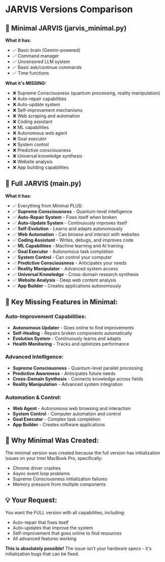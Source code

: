 # JARVIS Versions Comparison

## 🤖 **Minimal JARVIS** (jarvis_minimal.py)
**What it has:**
- ✅ Basic brain (Gemini-powered)
- ✅ Command manager
- ✅ Uncensored LLM system
- ✅ Basic ask/continue commands
- ✅ Time functions

**What it's MISSING:**
- ❌ Supreme Consciousness (quantum processing, reality manipulation)
- ❌ Auto-repair capabilities
- ❌ Auto-update system
- ❌ Self-improvement mechanisms
- ❌ Web scraping and automation
- ❌ Coding assistant
- ❌ ML capabilities
- ❌ Autonomous web agent
- ❌ Goal executor
- ❌ System control
- ❌ Predictive consciousness
- ❌ Universal knowledge synthesis
- ❌ Website analysis
- ❌ App building capabilities

## 🚀 **Full JARVIS** (main.py)
**What it has:**
- ✅ Everything from Minimal PLUS:
- ✅ **Supreme Consciousness** - Quantum-level intelligence
- ✅ **Auto-Repair System** - Fixes itself when broken
- ✅ **Auto-Update System** - Continuously improves itself
- ✅ **Self-Evolution** - Learns and adapts autonomously
- ✅ **Web Automation** - Can browse and interact with websites
- ✅ **Coding Assistant** - Writes, debugs, and improves code
- ✅ **ML Capabilities** - Machine learning and AI training
- ✅ **Goal Executor** - Autonomous task completion
- ✅ **System Control** - Can control your computer
- ✅ **Predictive Consciousness** - Anticipates your needs
- ✅ **Reality Manipulator** - Advanced system access
- ✅ **Universal Knowledge** - Cross-domain research synthesis
- ✅ **Website Analysis** - Deep web content analysis
- ✅ **App Builder** - Creates applications autonomously

## 🎯 **Key Missing Features in Minimal:**

### **Auto-Improvement Capabilities:**
- **Autonomous Updater** - Goes online to find improvements
- **Self-Healing** - Repairs broken components automatically  
- **Evolution System** - Continuously learns and adapts
- **Health Monitoring** - Tracks and optimizes performance

### **Advanced Intelligence:**
- **Supreme Consciousness** - Quantum-level parallel processing
- **Predictive Awareness** - Anticipates future needs
- **Cross-Domain Synthesis** - Connects knowledge across fields
- **Reality Manipulation** - Advanced system integration

### **Automation & Control:**
- **Web Agent** - Autonomous web browsing and interaction
- **System Control** - Computer automation and control
- **Goal Executor** - Complex task completion
- **App Builder** - Creates software applications

## 🔧 **Why Minimal Was Created:**
The minimal version was created because the full version has initialization issues on your Intel MacBook Pro, specifically:
- Chrome driver crashes
- Async event loop problems
- Supreme Consciousness initialization failures
- Memory pressure from multiple components

## 💡 **Your Request:**
You want the FULL version with all capabilities, including:
- Auto-repair that fixes itself
- Auto-updates that improve the system
- Self-improvement that goes online to find resources
- All advanced features working

**This is absolutely possible!** The issue isn't your hardware specs - it's initialization bugs that can be fixed.